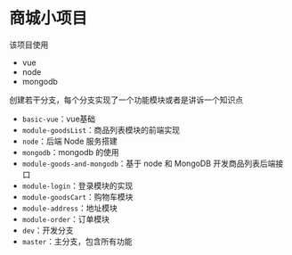 # 商城小项目

该项目使用

- vue
- node
- mongodb

创建若干分支，每个分支实现了一个功能模块或者是讲诉一个知识点

- `basic-vue`：vue基础
- `module-goodsList`：商品列表模块的前端实现
- `node`：后端 Node 服务搭建
- `mongodb`：mongodb 的使用
- `module-goods-and-mongodb`：基于 node 和 MongoDB 开发商品列表后端接口
- `module-login`：登录模块的实现
- `module-goodsCart`：购物车模块
- `module-address`：地址模块
- `module-order`：订单模块
- `dev`：开发分支
- `master`：主分支，包含所有功能

